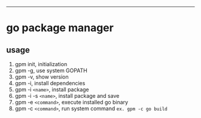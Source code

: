 ----
# go package manager
## usage

1. gpm init, initialization 
2. gpm -g, use system GOPATH
3. gpm -v, show version
4. gpm -i, install dependencies 
5. gpm -i `<name>`, install package 
6. gpm -i -s `<name>`, install package and save 
7. gpm -e `<command>`, execute installed go binary 
8. gpm -c `<command>`, run system command `ex. gpm -c go build`


